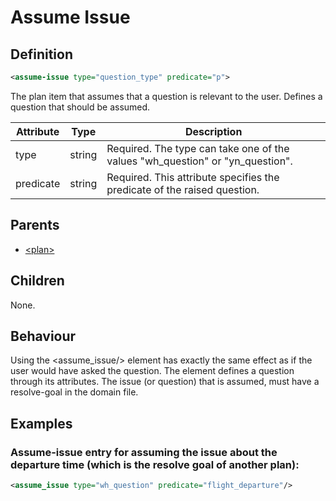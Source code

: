 # Assume Issue
## Definition
```xml
<assume-issue type="question_type" predicate="p">
```

The plan item that assumes that a question is relevant to the user. Defines a question that should be assumed.

Attribute | Type | Description |
--- | --- | --- |
type | string | Required. The type can take one of the values "wh_question" or "yn_question".|
predicate | string | Required. This attribute specifies the predicate of the raised question.|

## Parents

- [<plan\>](/dialog-domain-description-definition/domain/children/plan)


## Children
None.


## Behaviour
Using the <assume_issue/> element has exactly the same effect as if the user would have asked the question. The element defines a question through its attributes. The issue (or question) that is assumed, must have a resolve-goal in the domain file.


## Examples
### Assume-issue entry for assuming the issue about the departure time (which is the resolve goal of another plan):

```xml
<assume_issue type="wh_question" predicate="flight_departure"/>
```
